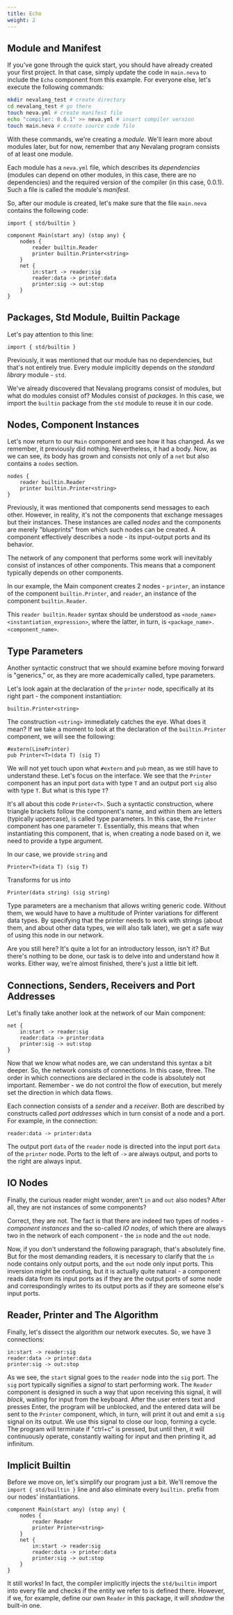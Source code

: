 ```yaml
---
title: Echo
weight: 2
---
```


## Module and Manifest

If you've gone through the quick start, you should have already created your first project. In that case, simply update the code in `main.neva` to include the `Echo` component from this example. For everyone else, let's execute the following commands:

```bash
mkdir nevalang_test # create directory
cd nevalang_test # go there
touch neva.yml # create manifest file
echo "compiler: 0.0.1" >> neva.yml # insert compiler version
touch main.neva # create source code file
```

With these commands, we're creating a _module_. We'll learn more about modules later, but for now, remember that any Nevalang program consists of at least one module.

Each module has a `neva.yml` file, which describes its _dependencies_ (modules can depend on other modules, in this case, there are no dependencies) and the required version of the compiler (in this case, 0.0.1). Such a file is called the module's _manifest_.

So, after our module is created, let's make sure that the file `main.neva` contains the following code:

```neva
import { std/builtin }

component Main(start any) (stop any) {
	nodes {
		reader builtin.Reader
		printer builtin.Printer<string>
	}
	net {
		in:start -> reader:sig
		reader:data -> printer:data
		printer:sig -> out:stop
	}
}
```

## Packages, Std Module, Builtin Package

Let's pay attention to this line:

```
import { std/builtin }
```

Previously, it was mentioned that our module has no dependencies, but that's not entirely true. Every module implicitly depends on the _standard library_ module - `std`.

We've already discovered that Nevalang programs consist of modules, but what do modules consist of? Modules consist of _packages_. In this case, we import the `builtin` package from the `std` module to reuse it in our code.

## Nodes, Component Instances

Let's now return to our `Main` component and see how it has changed. As we remember, it previously did nothing. Nevertheless, it had a body. Now, as we can see, its body has grown and consists not only of a `net` but also contains a `nodes` section.

```neva
nodes {
	reader builtin.Reader
	printer builtin.Printer<string>
}
```

Previously, it was mentioned that components send messages to each other. However, in reality, it's not the components that exchange messages but their instances. These instances are called _nodes_ and the components are merely "blueprints" from which such nodes can be created. A component effectively describes a node - its input-output ports and its behavior.

The network of any component that performs some work will inevitably consist of instances of other components. This means that a component typically depends on other components.

In our example, the Main component creates 2 nodes - `printer`, an instance of the component `builtin.Printer`, and `reader`, an instance of the component `builtin.Reader`.

This `reader builtin.Reader` syntax should be understood as `<node_name> <instantiation_expression>`, where the latter, in turn, is `<package_name>.<component_name>`.

## Type Parameters

Another syntactic construct that we should examine before moving forward is "generics," or, as they are more academically called, type parameters.

Let's look again at the declaration of the `printer` node, specifically at its right part - the component instantiation:

`builtin.Printer<string>`

The construction `<string>` immediately catches the eye. What does it mean? If we take a moment to look at the declaration of the `builtin.Printer` component, we will see the following:

```neva
#extern(LinePrinter)
pub Printer<T>(data T) (sig T)
```

We will not yet touch upon what `#extern` and `pub` mean, as we still have to understand these. Let's focus on the interface. We see that the `Printer` component has an input port `data` with type `T` and an output port `sig` also with type `T`. But what is this type `T`?

It's all about this code `Printer<T>`. Such a syntactic construction, where triangle brackets follow the component's name, and within them are letters (typically uppercase), is called type parameters. In this case, the `Printer` component has one parameter `T`. Essentially, this means that when instantiating this component, that is, when creating a node based on it, we need to provide a type argument.

In our case, we provide `string` and

```
Printer<T>(data T) (sig T)
```

Transforms for us into

```
Printer(data string) (sig string)
```

Type parameters are a mechanism that allows writing generic code. Without them, we would have to have a multitude of Printer variations for different data types. By specifying that the printer needs to work with strings (about them, and about other data types, we will also talk later), we get a safe way of using this node in our network.

Are you still here? It's quite a lot for an introductory lesson, isn't it? But there's nothing to be done, our task is to delve into and understand how it works. Either way, we're almost finished, there's just a little bit left.

## Connections, Senders, Receivers and Port Addresses

Let's finally take another look at the network of our Main component:

```
net {
	in:start -> reader:sig
	reader:data -> printer:data
	printer:sig -> out:stop
}
```

Now that we know what nodes are, we can understand this syntax a bit deeper. So, the network consists of connections. In this case, three. The order in which connections are declared in the code is absolutely not important. Remember - we do not control the flow of execution, but merely set the direction in which data flows.

Each connection consists of a _sender_ and a _receiver_. Both are described by constructs called _port addresses_ which in turn consist of a node and a port. For example, in the connection:

```
reader:data -> printer:data
```

The output port `data` of the `reader` node is directed into the input port `data` of the `printer` node. Ports to the left of `->` are always output, and ports to the right are always input.

## IO Nodes

Finally, the curious reader might wonder, aren't `in` and `out` also nodes? After all, they are not instances of some components?

Correct, they are not. The fact is that there are indeed two types of nodes - _component instances_ and the so-called _IO nodes_, of which there are always two in the network of each component - the `in` node and the `out` node.

Now, if you don't understand the following paragraph, that's absolutely fine. But for the most demanding readers, it is necessary to clarify that the `in` node contains only output ports, and the `out` node only input ports. This inversion might be confusing, but it is actually quite natural - a component reads data from its input ports as if they are the output ports of some node and correspondingly writes to its output ports as if they are someone else's input ports.

## Reader, Printer and The Algorithm

Finally, let's dissect the algorithm our network executes. So, we have 3 connections:

```
in:start -> reader:sig
reader:data -> printer:data
printer:sig -> out:stop
```

As we see, the `start` signal goes to the `reader` node into the `sig` port. The `sig` port typically signifies a _signal_ to start performing work. The `Reader` component is designed in such a way that upon receiving this signal, it will _block_, waiting for input from the keyboard. After the user enters text and presses Enter, the program will be unblocked, and the entered data will be sent to the `Printer` component, which, in turn, will print it out and emit a `sig` signal on its output. We use this signal to close our loop, forming a cycle. The program will terminate if "ctrl+c" is pressed, but until then, it will continuously operate, constantly waiting for input and then printing it, ad infinitum.

## Implicit Builtin

Before we move on, let's simplify our program just a bit. We'll remove the `import { std/builtin }` line and also eliminate every `builtin.` prefix from our nodes' instantiations.

```neva
component Main(start any) (stop any) {
    nodes {
        reader Reader
        printer Printer<string>
    }
    net {
        in:start -> reader:sig
        reader:data -> printer:data
        printer:sig -> out:stop
    }
}
```

It still works! In fact, the compiler implicitly injects the `std/builtin` import into every file and checks if the entity we refer to is defined there. However, if we, for example, define our own `Reader` in this package, it will _shadow_ the built-in one.
